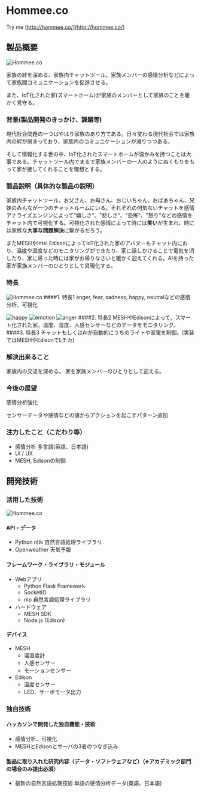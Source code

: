 # Hommee.co
Try me [http://hommee.co/](http://hommee.co/)
## 製品概要
![Hommee.co](https://raw.github.com/wiki/jphacks/TK_03/images/sc01.jpg)

家族の絆を深める、家族内チャットツール。家族メンバーの感情分析などによって家族間コミュニケーションを促進させる。

また、IoT化された家(スマートホーム)が家族のメンバーとして家族のことを暖かく見守る。

### 背景(製品開発のきっかけ、課題等)
現代社会問題の一つはやはり家族のあり方である。日々変わる現代社会では家族内の絆が弱まっており、家族内のコミュニケーションが減りつつある。

そして情報化する世の中、IoT化されたスマートホームが温かみを持つことは大事である。チャットツール内でまるで家族メンバーの一人のようにぬくもりをもって家が接してくれることを理想とする。
### 製品説明（具体的な製品の説明）
家族内チャットツール。お父さん、お母さん、おじいちゃん、おばあちゃん、兄妹のみんなが一つのチャットルームにいる。それぞれの何気ないチャットを感情アナライズエンジンによって"嬉しさ"、"悲しさ"、"恐怖"、"怒り"などの感情をチャット内で可視化する。可視化された感情によって時には**笑い**が生まれ、時には家族な**大事な問題解決**に繋がるだろう。

またMESHやIntel EdisonによってIoT化された家のアバターもチャット内におり、温度や湿度などのモニタリングができたり、家に話しかけることで電気を消したり、家に帰った時には家がお帰りなさいと暖かく迎えてくれる。AIを持った家が家族メンバーのひとりとして具現化する。
### 特長

![Hommee.co](https://raw.github.com/wiki/jphacks/TK_03/images/sc02.jpg)
####1. 特長1
anger, fear, sadness, happy, neutralなどの感情分析、可視化

![happy](https://raw.github.com/wiki/jphacks/TK_03/images/emotion01.jpg)
![emotion](https://raw.github.com/wiki/jphacks/TK_03/images/emotion02.jpg)
![anger](https://raw.github.com/wiki/jphacks/TK_03/images/emotion02.jpg)
####2. 特長2
MESHやEdisonによって、スマート化された家。温度、湿度、人感センサーなどのデータをモニタリング。
####3. 特長3
チャットもしくはAIが自動的にうちのライトや家電を制御。(実装ではMESHやEdisonでLチカ)

### 解決出来ること
家族内の交流を深める。
家を家族メンバーのひとりとして迎える。
### 今後の展望
感情分析強化

センサーデータや感情などの値からアクションを起こすパターン追加
### 注力したこと（こだわり等）
* 感情分析 多言語(英語、日本語)
* UI / UX
* MESH, Edisonの制御

## 開発技術
### 活用した技術

![Hommee.co](https://raw.github.com/wiki/jphacks/TK_03/images/sc03.jpg)
#### API・データ
* Python nltk 自然言語処理ライブラリ
* Openweather 天気予報

#### フレームワーク・ライブラリ・モジュール
* Webアプリ
    * Python Flask Framework
    * SocketIO
    * nlp 自然言語処理ライブラリ
* ハードウェア
    * MESH SDK
    * Node.js (Edison)

#### デバイス
* MESH
    * 温湿度計
    * 人感センサー
    * モーションセンサー
* Edison
    * 温度センサー
    * LED、サーボモータ出力


### 独自技術
#### ハッカソンで開発した独自機能・技術
* 感情分析、可視化
* MESHとEdisonとサーバの3者のつなぎ込み

#### 製品に取り入れた研究内容（データ・ソフトウェアなど）（※アカデミック部門の場合のみ提出必須）
* 最新の自然言語処理技術 単語の感情分析データ(英語、日本語)
